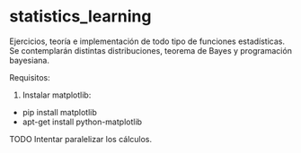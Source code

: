 # statistics_learning
Ejercicios, teoría e implementación de todo tipo de funciones estadísticas. Se contemplarán distintas distribuciones, teorema de Bayes y programación bayesiana.

Requisitos:

1. Instalar matplotlib:
- pip install matplotlib
- apt-get install python-matplotlib


TODO Intentar paralelizar los cálculos.

